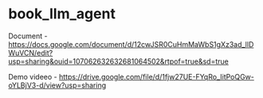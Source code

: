# book_llm_agent

Document - https://docs.google.com/document/d/12cwJSR0CuHmMaWbS1gXz3ad_llDWuVCN/edit?usp=sharing&ouid=107062632632681064502&rtpof=true&sd=true

Demo videeo - https://drive.google.com/file/d/1fjw27UE-FYqRo_IitPoQGw-oYLBjV3-d/view?usp=sharing
